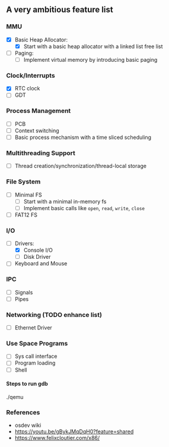 ## A very ambitious feature list

###  MMU

 - [x] Basic Heap Allocator:
   - [x] Start with a basic heap allocator with a linked list free list
 - [ ] Paging:
   - [ ] Implement virtual memory by introducing basic paging

### Clock/Interrupts
 
 - [x] RTC clock
 - [ ] GDT

### Process Management
 - [ ] PCB
 - [ ] Context switching
 - [ ] Basic process mechanism with a time sliced scheduling

### Multithreading Support
 - [ ] Thread creation/synchronization/thread-local storage

### File System
 - [ ] Minimal FS
    - [ ] Start with a minimal in-memory fs
    - [ ] Implement basic calls like `open`, `read`, `write`, `close`
 - [ ] FAT12 FS

### I/O
 - [ ] Drivers:
    - [x] Console I/O
    - [ ] Disk Driver
 - [ ] Keyboard and Mouse

### IPC
 - [ ] Signals
 - [ ] Pipes

### Networking (TODO enhance list)
 - [ ] Ethernet Driver

### Use Space Programs
 - [ ] Sys call interface
 - [ ] Program loading
 - [ ] Shell

#### Steps to run gdb

./qemu


### References

 - osdev wiki
 - https://youtu.be/gBykJMqDqH0?feature=shared
 - https://www.felixcloutier.com/x86/
